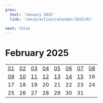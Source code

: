 ```yaml
---
prev:
  text: 'January 2025'
  link: '/en/practice/calendar/2025/01'

next: false
---
```


# February 2025

<table class="calendar">
	<tr>
		<td><a href=/en/practice/prob/2025/02/01>01</a><br><Badge type="warning" text="Play"/></td>
		<td><a href=/en/practice/prob/2025/02/02>02</a><br><Badge type="danger" text="Bid"/></td>
		<td><a href=/en/practice/prob/2025/02/03>03</a><br><Badge type="warning" text="Play"/></td>
		<td><a href=/en/practice/prob/2025/02/04>04</a><br><Badge type="tip" text="Def"/></td>
		<td><a href=/en/practice/prob/2025/02/05>05</a><br><Badge type="danger" text="Bid"/></td>
		<td><a href=/en/practice/prob/2025/02/06>06</a><br><Badge type="warning" text="Play"/></td>
		<td><a href=/en/practice/prob/2025/02/07>07</a><br><Badge type="tip" text="Def"/></td>
		<td><a href=/en/practice/prob/2025/02/08>08</a><br><Badge type="warning" text="Play"/></td>
	</tr>
	<tr>
		<td><a href=/en/practice/prob/2025/02/09>09</a><br><Badge type="danger" text="Bid"/></td>
		<td><a href=/en/practice/prob/2025/02/10>10</a><br><Badge type="warning" text="Play"/></td>
		<td><a href=/en/practice/prob/2025/02/11>11</a><br><Badge type="tip" text="Def"/></td>
		<td><a href=/en/practice/prob/2025/02/12>12</a><br><Badge type="danger" text="Bid"/></td>
		<td><a href=/en/practice/prob/2025/02/13>13</a><br><Badge type="warning" text="Play"/></td>
		<td><a href=/en/practice/prob/2025/02/14>14</a><br><Badge type="warning" text="Play"/></td>
		<td><a href=/en/practice/prob/2025/02/15>15</a><br><Badge type="warning" text="Play"/></td>
		<td>16</td>
	</tr>
	<tr>
		<td>17</td>
		<td>18</td>
		<td>19</td>
		<td>20</td>
		<td>21</td>
		<td>22</td>
		<td>23</td>
		<td>24</td>
	</tr>
    <tr>
        <td>25</td>
		<td>26</td>
		<td>27</td>
		<td>28</td>
		<td>29</td>
		<td>30</td>
		<td>31</td>
		<td></td>
	</tr>
</table>

[<Badge type="tip" text="Learning ->"/>](/en/learning/calendar/2025/02) <Badge type="info" text="Practice &uarr;"/>